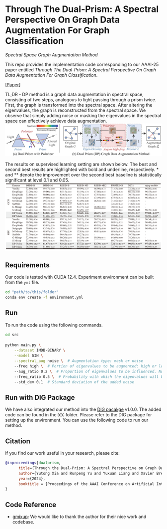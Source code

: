 # Through The Dual-Prism: A Spectral Perspective On Graph Data Augmentation For Graph Classification

*Spectral Space Graph Augmentation Method*

This repo provides the implementation code corresponding to our AAAI-25 paper entitled *Through The Dual-Prism: A Spectral Perspective On Graph Data Augmentation For Graph Classification*.

[[Paper](https://arxiv.org/pdf/2401.09953)]

TL;DR - DP method is a graph data augmentation in spectral space, consisting of two steps, analogous to light passing through a prism twice. First, the graph is transformed into the spectral space. After altering the eigenvalues, the graph is reconstructed from the spectral space. We observe that simply adding noise or masking the eigenvalues in the spectral space can effectively achieve data augmentation.
![Framework of the proposed method.](assets/framework.png)

The results on supervised learning setting are shown below. The best and second best results are highlighted with bold and underline, respectively. * and ** denote the improvement over the second best baseline is statistically significant at level 0.1 and 0.05.
![Results.](assets/results.png)


## Requirements
Our code is tested with CUDA 12.4. Experiment environment can be built from the `yml` file.
```sh
cd "path/to/this/folder"
conda env create -f environment.yml
```

## Run
To run the code using the following commands. 
```sh
cd src

python main.py \
    --dataset IMDB-BINARY \
    --model GIN \
    --spectral_aug noise \  # Augmentation type: mask or noise
    --freq high \  # Portion of eigenvalues to be augmented: high or low
    --aug_ratio 0.2 \  # Proportion of eigenvalues to be influenced. Number of influenced eigenvalues = Number of nodes * aug_ratio
    --freq_ratio 0.5 \  # Probability with which the eigenvalues will be changed
    --std_dev 0.1  # Standard deviation of the added noise
```

## Run with DIG Package
We have also integrated our method into the [DIG pacakge](https://github.com/divelab/DIG) v1.0.0. The added code can be found in the `DIG` folder. Please refer to the DIG package for setting up the environment. You can use the following code to run our method. 

## Citation

If you find our work useful in your research, please cite:
```bibtex
@inproceedings{dualprism,
      title={Through the Dual-Prism: A Spectral Perspective on Graph Data Augmentation for Graph Classification}, 
      author={Yutong Xia and Runpeng Yu and Yuxuan Liang and Xavier Bresson and Xinchao Wang and Roger Zimmermann},
      year={2024},
      booktitle = {Proceedings of the AAAI Conference on Artificial Intelligence}
}
```

## Code Reference

- [gmixup](https://github.com/ahxt/g-mixup): We would like to thank the author for their nice work and codebase.

